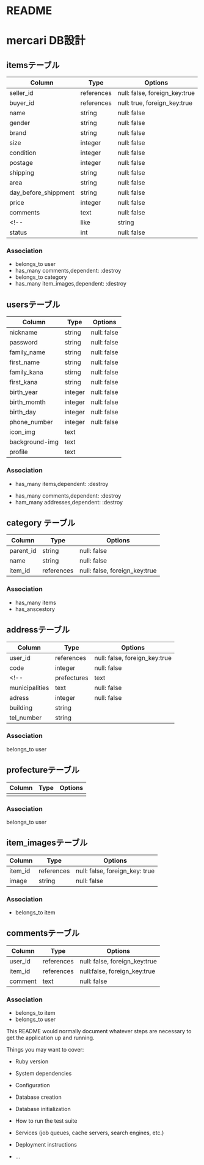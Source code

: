# README

# mercari DB設計
## itemsテーブル
|Column|Type|Options|
|------|----|-------|
|seller_id|references|null: false, foreign_key:true|
|buyer_id|references|null: true, foreign_key:true|
|name|string|null: false|
|gender|string|null: false|
|brand|string|null: false|
|size|integer|null: false|
|condition|integer|null: false|
|postage|integer|null: false|
|shipping|string|null: false|
|area|string|null: false|
|day_before_shippment|string|null: false|
|price|integer|null: false|
|comments|text|null: false|
<!-- |like|string|null: false| -->
|status|int|null: false|

### Association
- belongs_to user
- has_many comments,dependent: :destroy
- belongs_to category
- has_many item_images,dependent: :destroy

## usersテーブル
|Column|Type|Options|
|------|----|-------|
|nickname|string|null: false|
|password|string|null: false|
|family_name|string|null: false|
|first_name|string|null: false|
|family_kana|stirng|null: false|
|first_kana|string|null: false|
|birth_year|integer|null: false|
|birth_momth|integer|null: false|
|birth_day|integer|null: false|
|phone_number|integer|null: false|
|icon_img|text|
|background-img|text||
|profile|text||

### Association
- has_many items,dependent: :destroy
<!-- - has_many evaluations,dependent: :destroy -->
- has_many comments,dependent: :destroy
- ham_many addresses,dependent: :destroy
<!-- - has_many likes,dependent: :destroy -->

## category テーブル
|Column|Type|Options|
|------|----|-------|
|parent_id|string|null: false|
|name|string|null: false|
|item_id|references|null: false, foreign_key:true|

### Association
- has_many items
- has_anscestory


## addressテーブル
|Column|Type|Options|
|------|----|-------|
|user_id|references|null: false, foreign_key:true|
|code|integer|null: false|
<!-- |prefectures|text|null: false| -->
|municipalities|text|null: false|
|adress|integer|null: false|
|building|string||
|tel_number|string||

### Association
belongs_to user

## profectureテーブル
|Column|Type|Options|
|------|----|-------|
|    |     |      |

### Association
belongs_to user



## item_imagesテーブル
|Column|Type|Options|
|------|----|-------|
|item_id|references|null: false, foreign_key: true|
|image|string|null: false|

### Association
- belongs_to item

## commentsテーブル
|Column|Type|Options|
|------|----|-------|
|user_id|references|null: false, foreign_key:true|
|item_id|references|null:false, foreign_key:true|
|comment|text|null: false|

### Association
- belongs_to item
- belongs_to user


<!-- ## likes テーブル
|Column|Type|Options|
|------|----|-------|
|user_id|references|null:false, foreign_key:true|
|item_id|references|null:false, foreign_key:true|

### Association
- belongs_to item -->

<!-- ## evalutions テーブル
|Column|Type|Options|
|------|----|-------|
|seller_id|references|null:false, foreign_key:true|
|user_id|references|null:false, foreign_key:true|
|smile|integer|null: false|
|comment|text||

### Association
- belongs_to user
- belongs_to seller -->


This README would normally document whatever steps are necessary to get the
application up and running.

Things you may want to cover:

* Ruby version

* System dependencies

* Configuration

* Database creation

* Database initialization

* How to run the test suite

* Services (job queues, cache servers, search engines, etc.)

* Deployment instructions

* ...